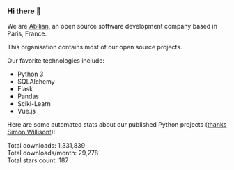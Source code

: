 ### Hi there 👋

We are [Abilian](https://abilian.com/), an open source software development company based in Paris, France.

This organisation contains most of our open source projects.

Our favorite technologies include:

- Python 3
- SQLAlchemy
- Flask
- Pandas
- Sciki-Learn
- Vue.js

Here are some automated stats about our published Python projects
([thanks Simon Willison!][sw-post]):

<!--marker-->
Total downloads: 1,331,839<br>
Total downloads/month: 29,278<br>
Total stars count: 187
<!--end-->

[sw-post]: https://simonwillison.net/2020/Jul/10/self-updating-profile-readme/